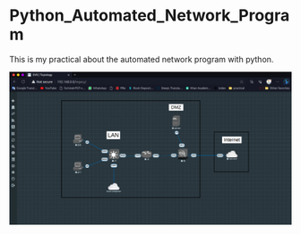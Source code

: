 # Python_Automated_Network_Program

This is my practical about the automated network program with python.

![](img/planing_map.png)
